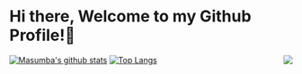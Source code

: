# Hi there, Welcome to my Github Profile!👋

<img  align="right" src="https://komarev.com/ghpvc/?username=masumba&label=Profile%20views&color=0e75b6&style=flat"/>

[![Masumba's github stats](https://github-readme-stats.vercel.app/api?username=masumba&count_private=true&show_icons=true&line_height=21&show_icons=true&theme=vue)](https://github.com/anuraghazra/github-readme-stats)
[![Top Langs](https://github-readme-stats.vercel.app/api/top-langs/?username=masumba&show_icons=true&layout=compact&theme=vue)](https://github.com/anuraghazra/github-readme-stats)
